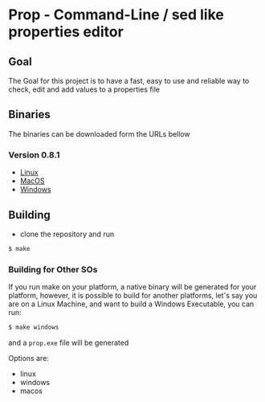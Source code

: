 # Prop - Command-Line / sed like properties editor


## Goal

The Goal for this project is to have a fast, easy to use and reliable way to check, edit and add values to a properties file

## Binaries

The binaries can be downloaded form the URLs bellow

### Version 0.8.1
- [Linux](https://storage.googleapis.com/cloudbackup-apps/prop-linux-0.8.1.zip)
- [MacOS](https://storage.googleapis.com/cloudbackup-apps/prop-macos-0.8.1.zip)
- [Windows](https://storage.googleapis.com/cloudbackup-apps/prop-windows-0.8.1.zip)


## Building

- clone the repository and run

```sh
$ make
```

### Building for Other SOs 

If you run make on your platform, a native binary will be generated for your platform, however, it is possible to build for another platforms, let's say you are on a Linux Machine, and want to build a Windows Executable, you can run:

```sh
$ make windows
```

and a ```prop.exe``` file will be generated

Options are:
- linux
- windows
- macos